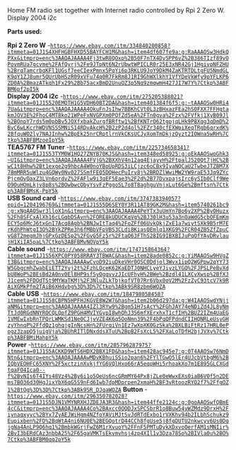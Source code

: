 Home FM radio set together with Internet radio controlled by Rpi 2 Zero W.
Display 2004 i2c

**Parts used:**

**Rpi 2 Zero W** -<code>https://www.ebay.com/itm/334840200858?itmmeta=01J1S4XHFHGBFHXD55BAYFCH1M&hash=item4df607fe9a:g:RaAAAOSw3HdkQPXx&itmprp=enc%3AAQAJAAAA4Fj3twR8QOxp%2B50F7nTX4DySPP6vZ%2B386TIzf89yOPovmRUa7gcvme%2FAfQyrj%2Fe9JTpNt6N2rUbwtWPICLR0r25E3xNR42Gj1HgivpNFZHU%2BrqTamcrbqKFl1UGsf7eeCIexPmnx5PqYi6p3RKLU9JoY9DkM4ZaKTRTDLtgFU5NmdGLK9qY1ZJ8umr5QUrUbHSzR09xVFu74q0R7FkRm8J1RI9GhWXlkhY1VfYDeVkWfy9pYFLKP6ZD0A%2BmazATkqh1Fx29%2Bb75acxBmD2UnuQZ3p5Nq9zmqwmH427JI7W7Y%7Ctkp%3ABFBM6pf2pI5k</code><br>
**Display 2004 i2c** -<code>https://www.ebay.com/itm/275205388021?itmmeta=01J1S520EMQTH1G5VDH60BT2DA&hash=item401384f6f5:g:~tAAAOSw0HRi47Ua&itmprp=enc%3AAQAJAAAA4OkuFnJsIhw7BBKhCVt0L3zBHxazFEa2hS0FXX7FFHgtakmJOV3E%2FhoC4MT8ko21WPeFxNVGPXm0PQfZd5eA%2FTn0gva%2Fzx%2FVfkj1XyB09Jl%2BOnpY7rds5m0pbBv5JOXfxbakZurgfBRftw1%2BfKNTrO62tgpjqLHk9P8Xqg3qDmD%2BvC6wLKcrhWDVNSSSMNiS14RDvAkcH%2B2zP2d4ol%2FZr340cfEXWpiXeqTRgb6qrxdK%2BfquWO2ly7NAJInhw%2BpEk25nrCRptlrnVkCKsUCJyXomTmDkjzOyzt2IOWna5wRH%7Ctkp%3ABFBMzoeIpY5k</code><br>
**TEA5767 FM Tuner** -<code>https://www.ebay.com/itm/225734658341?itmmeta=01J1S53TYM0W1HQ27ZNYB70KJS&hash=item348ed58925:g:oEkAAOSwoGhk3~UI&itmprp=enc%3AAQAJAAAA4FVjG%2BXXhV4n12aq4EjayyH%2FtpalJ520Qt7jHC%2BwC1t8Hhw%2Bt1exge2g9hbcA4W0noYBoUpRDS3iLCjzc6oCBx9IyaNQCaU2TwbeJTZBM7X78mMRR5uWlzu4GQWy0Nv027SSmfFEQ5DQHecPuIrv8j%2BRDZlWwiMW2YW9raE53Jq9ZYcPjcmOvQaxZ3LVn6ordvZ%2FAFlw9i3qEF5Eae3%2F2d%2B77DvxpajsIrc6ySIb0Clf9WeO9OuHOmLkjv8p8s%2BOwbwcObyYsvFzPggoSL7o8T8aghguVnjxLut6Ge%2Bmftsn%7Ctkp%3ABFBMsK-PpY5k</code><br>
**USB Sound card** -<code>https://www.ebay.com/itm/374738394057?epid=1204196769&itmmeta=01J1S55D6SEY0Y3R11AT89GK2M&hash=item5740261bc9:g:xNgAAOSwr3lloX1n&itmprp=enc%3AAQAJAAAA4PeYTx3uUmYn7Bo6y2XP%2ByOHuzx%2Fh8SFCxAlXh16cLGqbDSAvn%2FORE8kUDUCKqVg%2BJ30lH3u53a3nOaWdG5cbOFEmKmECY5p6McJ6txGnI7Acq8Agb%2BNJwItTaq4%2FoZFf06UvkQkjZxE1a7wiytSXk9B5rM7ErKdhPhWtgI3O%2BYkZPRe3h6fMBbVFpVBS3CLdi8KiasQEmlq1XKG9%2FCR04ZB5ZfZpuCyG8T2megmJhjGPxGzDESp2%2FGvG5Fz5r%2FtaQ63FThS28IG9IBXBIJuPqOfYAyDRvlaujH1XiIA5paL%7Ctkp%3ABFBMvNOVpY5k</code><br>
**Cable sound** -<code>https://www.ebay.com/itm/174715864364?itmmeta=01J1S56XPC0PY058RRAY3TBWAC&hash=item28ade0852c:g:YiMAAOSw9HVgZt3B&itmprp=enc%3AAQAJAAAAwCvoD92iuDkeVHr0QSC0Ddjol3Wvx1ipQ2WGPpw2qYY73W5GbgcmhZwabEiETT2Yvj2t%2FzhLQceK62KaEDTJ0NHCLyeYJiyzLYGQ%2FJPSLPeBvXdbU8WoP%2BEsBd2A0nv0El8HP9sfSyOgqvvzJIcUFhyH%2BWe%2Bzdl41LXCvXwsp%2BfXJJ1cem%2FDQdTSt9MYWaTKMj%2F3NluZLkTbjkofVT07Rr6Vbx0oV2M%2FzZyC93tcV7k9RAiXGMkPfm2TAiB6XHdvbg%3D%3D%7Ctkp%3ABk9SR8zbm6WOZA</code><br>
**Cable USB** -<code>https://www.ebay.com/itm/184798058458?itmmeta=01J1S58CBPN5HPFHJKGVE8W2W7&hash=item2b06d297da:g:W4IAAOSwdYNjjaNM&itmprp=enc%3AAQAJAAAA4IZl3RYw9%2Bgm51H7sAcY%2FGhJAY74eNDiZd4JL8yNmTtJd0RGdNNYROCQLQpfZ9PGH4MVIYGypI8whQhJ3S6mfXErxhxT1cfIH%2BUZ2IZm4UaEG1VMEwIxbRnTPQrLWMKSd1Ne0CJjvVZE4K6q5OoNmn39%2F4bPqQFPdndCIIHQNRLeUsyGHzyYhnqP%2FfdQz1ghqjgInNcsHn%2FUrqiVn1Ez7wXpXK0GzSka%2BXLBiFtRz17HRL0ePogz3zapQ5juigVja%2BUhRITlDNxddsXTuU%2BpB2FsXcL5%2FXaLoTDfH2bjJVXy%7Ctkp%3ABFBMiMahpY5k</code><br>
**Power** -<code>https://www.ebay.com/itm/285796287975?itmmeta=01J1S5ACKKD9WTS6HDX2BBX1FD&hash=item428ac945e7:g:0T4AAOSw76NmDNtn&itmprp=enc%3AAQAJAAAAwMDvKBhuiSSio2pan6%2FYlTGwO5lEr4UJcbVtbgM6%2BIQbVEOHFC65XNY%2F5xctzinXvkjfYG6VQlHxo66rA5eqpWHi5rhoakXo7m1E895GLCXGdtqaFO4Ica0--f%2BvNIs6T4IYs48Vz4%2By6i1o5QeUs6ncGRmMY64Px8jZLe0eWwxEXs0iaB6VOf5n2DEms7BO36d30HgJixYbX6qG5S9nFd6Iwb7dpMDprpen2xmaH%2BF3vRtoozRYO2f7%2FfgOZ1%2BtOg%3D%3D%7Ctkp%3ABk9SR_DJqaWOZA</code>
**Button** -<code>https://www.ebay.com/itm/296350782028?itmmeta=01J1S5DJN1VMYNRXHJZDEJA3R3&hash=item44ffe2124c:g:0goAAOSwfQBmE4cC&itmprp=enc%3AAQAJAAAA4Co%2BAxcc0QQDJxSPCSbrR1o8Buw54vWZMdz9DrxH%2Fiynaqxyyc%2BYx7ZyAEJWiHgm4NZfoYAViMJtSvJdRTdExbo1rVXKhv94b2ILbhSchukz9Eupixben%2FD%2BqWtA4ni6NU0E%2BEGQotrD44CCh8fgUse5j8fgDUTU2nkwcyv6Us0DqjgNa4AnLP9Q6hq1%2BmbkWGrjFwZ6M1rXvuoY%2FFnF5PMTuDykXDxvoOerfAM1sMNIir%2BvI3bERdCAz3nbbA25%2F65gaVMKTsEkvmvhsj4zp4XIl1v3Dza78So%2BIVla0u%2BO%7Ctkp%3ABFBM0qq2pY5k</code>
